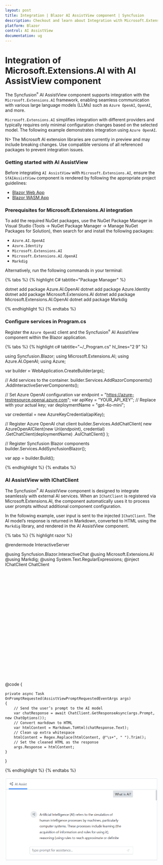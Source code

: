 ```yaml
---
layout: post
title: Integration | Blazor AI AssistView component | Syncfusion
description: Checkout and learn about Integration with Microsoft.Extensions.AI and Keyboard interaction with Blazor AI AssistView component and more details.
platform: Blazor
control: AI AssistView
documentation: ug
---
```


# Integration of Microsoft.Extensions.AI with AI AssistView component

The Syncfusion<sup style="font-size:70%">&reg;</sup> AI AssistView component supports integration with the `Microsoft.Extensions.AI` framework, enabling seamless communication with various large language models (LLMs) such as `Azure OpenAI`, `OpenAI`, and more.

`Microsoft.Extensions.AI` simplifies integration with different providers and typically requires only minimal configuration changes based on the selected model. The following example demonstrates integration using `Azure OpenAI`.

N> The Microsoft AI extension libraries are currently in preview and may include breaking changes. Use compatible versions of all referenced packages to prevent integration issues.

### Getting started with AI AssistView

Before integrating `AI AssistView` with `Microsoft.Extensions.AI`, ensure the `SfAIAssistView` component is rendered by following the appropriate project guidelines:

* [Blazor Web App](../getting-started-webapp)
* [Blazor WASM App](../getting-started)

### Prerequisites for Microsoft.Extensions.AI integration

To add the required NuGet packages, use the NuGet Package Manager in Visual Studio (Tools → NuGet Package Manager → Manage NuGet Packages for Solution), then search for and install the following packages:

* `Azure.AI.OpenAI`
* `Azure.Identity`
* `Microsoft.Extensions.AI`
* `Microsoft.Extensions.AI.OpenAI`
* `Markdig`

Alternatively, run the following commands in your terminal:

{% tabs %}
{% highlight C# tabtitle="Package Manager" %}

dotnet add package Azure.AI.OpenAI
dotnet add package Azure.Identity
dotnet add package Microsoft.Extensions.AI
dotnet add package Microsoft.Extensions.AI.OpenAI
dotnet add package Markdig

{% endhighlight %}
{% endtabs %}

### Configure services in Program.cs

Register the `Azure OpenAI` client and the Syncfusion<sup style="font-size:70%">&reg;</sup> AI AssistView component within the Blazor application.

{% tabs %}
{% highlight c# tabtitle="~/_Program.cs" hl_lines="2 9" %}

using Syncfusion.Blazor;
using Microsoft.Extensions.AI;
using Azure.AI.OpenAI;
using Azure;

var builder = WebApplication.CreateBuilder(args);

// Add services to the container.
builder.Services.AddRazorComponents()
    .AddInteractiveServerComponents();

// Set Azure OpenAI configuration
var endpoint = "https://azure-testresource.openai.azure.com";
var apiKey = "YOUR_API_KEY"; // Replace with your actual key;
var deploymentName = "gpt-4o-mini";

var credential = new AzureKeyCredential(apiKey);

// Register Azure OpenAI chat client
builder.Services.AddChatClient(
    new AzureOpenAIClient(new Uri(endpoint), credential)
        .GetChatClient(deploymentName)
        .AsIChatClient()
);

// Register Syncfusion Blazor components
builder.Services.AddSyncfusionBlazor();

var app = builder.Build();

{% endhighlight %}
{% endtabs %}

### AI AssistView with IChatClient

The Syncfusion<sup style="font-size:70%">&reg;</sup> AI AssistView component is designed to integrate seamlessly with external AI services. When an `IChatClient` is registered via Microsoft.Extensions.AI, the component automatically uses it to process user prompts without additional component configuration.

In the following example, user input is sent to the injected `IChatClient`. The AI model’s response is returned in Markdown, converted to HTML using the `Markdig` library, and rendered in the AI AssistView component.

{% tabs %}
{% highlight razor %}

@rendermode InteractiveServer

@using Syncfusion.Blazor.InteractiveChat
@using Microsoft.Extensions.AI
@using Markdig;
@using System.Text.RegularExpressions;
@inject IChatClient ChatClient

<div style="height: 350px; width: 650px;">
    <SfAIAssistView PromptRequested="@OnPromptRequested"></SfAIAssistView>
</div>

@code {
    
    private async Task OnPromptRequested(AssistViewPromptRequestedEventArgs args)
    {
        // Send the user’s prompt to the AI model
        var chatResponse = await ChatClient.GetResponseAsync(args.Prompt, new ChatOptions());
        // Convert markdown to HTML
        var htmlContent = Markdown.ToHtml(chatResponse.Text);
        // Clean up extra whitespace
        htmlContent = Regex.Replace(htmlContent, @"\s+", " ").Trim();
        // Set the cleaned HTML as the response
        args.Response = htmlContent;
    }
}

{% endhighlight %}
{% endtabs %}

![AI AssistView with IChatClient](../images/ai-assistview-ichatclient.png)